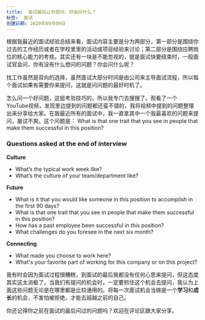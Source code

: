 ```yaml
---
title:  面试最后让你提问，你会问什么？
标签:  面试
创建日期: 2020年09月09日
---
```

根据我最近的面试经验总结来看，面试内容主要是分为两部分，第一部分是围绕你过去的工作经历或者在学校里里的活动或项目经验来讨论；第二部分是围绕应聘岗位的核心能力的考核。其实还有一块是不能忽视的，就是面试快要结束时，一般面试官会问，你有没有什么想问的问题？你会问什么呢？

找工作虽然是双向的选择，虽然面试大部分时间是由公司来主导面试流程，所以每个面试如果有需要你来提问，这就是问问题的最好时机了。

怎么问一个好问题，这挺考验技巧的。所以我专门去搜搜了。观看了一个YouTube视频，发现里边提到的问题都还蛮不错的，我将视频中提到的问题整理出来分享给大家。在我最近所有的面试中，我一直拿其中一个我最喜欢的问题来提问，屡试不爽。这个问题是：
What is that one trait that you see in people that make them successful in this position?

### Questions asked at the end of interview
**Culture**
* What’s the typical work week like?
* What’s the culture of your team/department like? 

**Future**
* What is it that you would like someone in this position to accomplish in the first 90 days?
* What is that one trait that you see in people that make them successful in this position?
* How has a past employee been successful in this position?
* What challenges do you foresee in the next six month?

**Connecting**
* What made you choose to work here?
* What's your favorite part of working for this company or on this project?

我有时会因为面试过程很糟糕，到面试的最后我都没有任何心思来提问，但这态度其实这太消极了。当我们有提问的机会时，一定要抓住这个机会去提问，我认为上面这些问题无论是在哪里都是比较通用的。将每一次面试机会当做是一个**学习**和**成长**的机会，不害怕被拒绝，才能去超越之前的自己。

 你还记得你之前在面试的最后问过的问题吗？欢迎在评论区跟大家分享。